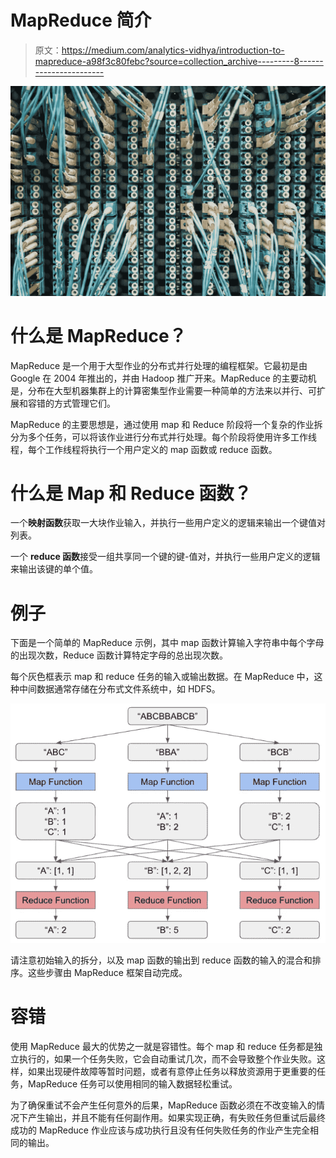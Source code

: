 # MapReduce 简介

> 原文：<https://medium.com/analytics-vidhya/introduction-to-mapreduce-a98f3c80febc?source=collection_archive---------8----------------------->

![](img/95456e450315ef784ecd80289ff669d3.png)

# 什么是 MapReduce？

MapReduce 是一个用于大型作业的分布式并行处理的编程框架。它最初是由 Google 在 2004 年推出的，并由 Hadoop 推广开来。MapReduce 的主要动机是，分布在大型机器集群上的计算密集型作业需要一种简单的方法来以并行、可扩展和容错的方式管理它们。

MapReduce 的主要思想是，通过使用 map 和 Reduce 阶段将一个复杂的作业拆分为多个任务，可以将该作业进行分布式并行处理。每个阶段将使用许多工作线程，每个工作线程将执行一个用户定义的 map 函数或 reduce 函数。

# 什么是 Map 和 Reduce 函数？

一个**映射函数**获取一大块作业输入，并执行一些用户定义的逻辑来输出一个键值对列表。

一个 **reduce 函数**接受一组共享同一个键的键-值对，并执行一些用户定义的逻辑来输出该键的单个值。

# 例子

下面是一个简单的 MapReduce 示例，其中 map 函数计算输入字符串中每个字母的出现次数，Reduce 函数计算特定字母的总出现次数。

每个灰色框表示 map 和 reduce 任务的输入或输出数据。在 MapReduce 中，这种中间数据通常存储在分布式文件系统中，如 HDFS。

![](img/d7ce2c0ea714abc273790e965b93f6cc.png)

请注意初始输入的拆分，以及 map 函数的输出到 reduce 函数的输入的混合和排序。这些步骤由 MapReduce 框架自动完成。

# 容错

使用 MapReduce 最大的优势之一就是容错性。每个 map 和 reduce 任务都是独立执行的，如果一个任务失败，它会自动重试几次，而不会导致整个作业失败。这样，如果出现硬件故障等暂时问题，或者有意停止任务以释放资源用于更重要的任务，MapReduce 任务可以使用相同的输入数据轻松重试。

为了确保重试不会产生任何意外的后果，MapReduce 函数必须在不改变输入的情况下产生输出，并且不能有任何副作用。如果实现正确，有失败任务但重试后最终成功的 MapReduce 作业应该与成功执行且没有任何失败任务的作业产生完全相同的输出。